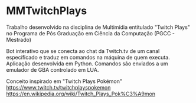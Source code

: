 # MMTwitchPlays
Trabalho desenvolvido na disciplina de Multimídia entitulado "Twitch Plays" no Programa de Pós Graduação em Ciência da Computação (PGCC - Mestrado)

Bot interativo que se conecta ao chat da Twitch.tv de um canal específicado e traduz em comandos na máquina de quem executa.
Aplicação desenvolvida em Python. 
Comandos são enviados a um emulador de GBA controlado em LUA.

Conceito inspirado em "Twitch Plays Pokémon" 
<https://www.twitch.tv/twitchplayspokemon> 
<https://en.wikipedia.org/wiki/Twitch_Plays_Pok%C3%A9mon>


